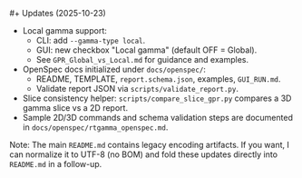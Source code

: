 #+ Updates (2025-10-23)

- Local gamma support:
  - CLI: add `--gamma-type local`.
  - GUI: new checkbox "Local gamma" (default OFF = Global).
  - See `GPR_Global_vs_Local.md` for guidance and examples.
- OpenSpec docs initialized under `docs/openspec/`:
  - README, TEMPLATE, `report.schema.json`, examples, `GUI_RUN.md`.
  - Validate report JSON via `scripts/validate_report.py`.
- Slice consistency helper: `scripts/compare_slice_gpr.py` compares a 3D gamma slice vs a 2D report.
- Sample 2D/3D commands and schema validation steps are documented in `docs/openspec/rtgamma_openspec.md`.

Note: The main `README.md` contains legacy encoding artifacts. If you want, I can normalize it to UTF-8 (no BOM) and fold these updates directly into `README.md` in a follow-up.
